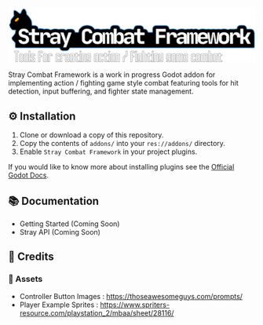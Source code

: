 #

![Stray Banner](docs/stray_banner.png)

Stray Combat Framework is a work in progress Godot addon for implementing action / fighting game style combat featuring tools for hit detection, input buffering, and fighter state management.

## ⚙ Installation

1. Clone or download a copy of this repository.
2. Copy the contents of `addons/` into your `res://addons/` directory.
3. Enable `Stray Combat Framework` in your project plugins.

If you would like to know more about installing plugins see the [Official Godot Docs](https://docs.godotengine.org/en/stable/tutorials/plugins/editor/installing_plugins.html).

## 📚 Documentation

- Getting Started (Coming Soon)
- Stray API (Coming Soon)

## 📃 Credits

### 🎨 Assets

- Controller Button Images : <https://thoseawesomeguys.com/prompts/>
- Player Example Sprites : <https://www.spriters-resource.com/playstation_2/mbaa/sheet/28116/>
